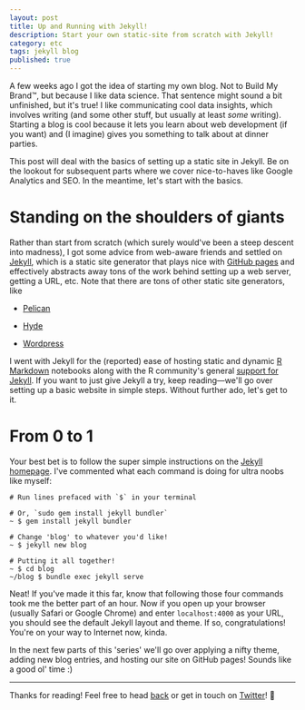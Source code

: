```yaml
---
layout: post
title: Up and Running with Jekyll!
description: Start your own static-site from scratch with Jekyll!
category: etc
tags: jekyll blog
published: true
---
```


A few weeks ago I got the idea of starting my own blog. Not to Build My Brand™, but because I like data science. That sentence might sound a bit unfinished, but it's true! I like communicating cool data insights, which involves writing (and some other stuff, but usually at least *some* writing). Starting a blog is cool because it lets you learn about web development (if you want) and (I imagine) gives you something to talk about at dinner parties.

This post will deal with the basics of setting up a static site in Jekyll. Be on the lookout for subsequent parts where we cover nice-to-haves like Google Analytics and SEO. In the meantime, let's start with the basics.

# Standing on the shoulders of giants

Rather than start from scratch (which surely would've been a steep descent into madness), I got some advice from web-aware friends and settled on [Jekyll](https://jekyllrb.com/), which is a static site generator that plays nice with [GitHub pages](https://pages.github.com/) and effectively abstracts away tons of the work behind setting up a web server, getting a URL, etc. Note that there are tons of other static site generators, like

- [Pelican](http://docs.getpelican.com/en/stable/)

- [Hyde](http://hyde.github.io/)

- [Wordpress](https://wordpress.com/)

I went with Jekyll for the (reported) ease of hosting static and dynamic [R Markdown](http://rmarkdown.rstudio.com/) notebooks along with the R community's general [support for Jekyll](https://github.com/yihui/knitr-jekyll). If you want to just give Jekyll a try, keep reading—we'll go over setting up a basic website in simple steps. Without further ado, let's get to it.

# From 0 to 1

Your best bet is to follow the super simple instructions on the [Jekyll homepage](https://jekyllrb.com/). I've commented what each command is doing for ultra noobs like myself:

<pre><code class="markdown"># Run lines prefaced with `$` in your terminal

# Or, `sudo gem install jekyll bundler`
~ $ gem install jekyll bundler

# Change 'blog' to whatever you'd like!
~ $ jekyll new blog

# Putting it all together!
~ $ cd blog
~/blog $ bundle exec jekyll serve
</code></pre>

Neat! If you've made it this far, know that following those four commands took me the better part of an hour. Now if you open up your browser (usually Safari or Google Chrome) and enter `localhost:4000` as your URL, you should see the default Jekyll layout and theme. If so, congratulations! You're on your way to Internet now, kinda.

In the next few parts of this 'series' we'll go over applying a nifty theme, adding new blog entries, and hosting our site on GitHub pages! Sounds like a good ol' time :)

---

Thanks for reading! Feel free to head [back]({{site.url}}) or get in touch on [Twitter](https://twitter.com/dataframing)! 🐙